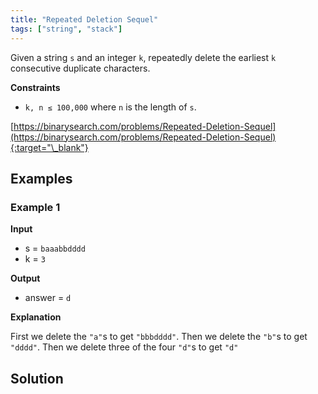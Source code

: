 ```yaml
---
title: "Repeated Deletion Sequel"
tags: ["string", "stack"]
---
```


Given a string `s` and an integer `k`, repeatedly delete the earliest `k` consecutive duplicate characters.

**Constraints**

- `k, n ≤ 100,000` where `n` is the length of `s`.

[https://binarysearch.com/problems/Repeated-Deletion-Sequel](https://binarysearch.com/problems/Repeated-Deletion-Sequel){:target="\_blank"}

## Examples

### Example 1

**Input**

- s = `baaabbdddd`
- k = `3`

**Output**

- answer = `d`

**Explanation**

First we delete the `"a"`s to get `"bbbdddd"`. Then we delete the `"b"`s to get `"dddd"`. Then we delete three of the four `"d"`s to get `"d"`

## Solution

<script src="https://gist.github.com/yaeba/16da7be5123724fcf6eccc25581cef5a.js?file=Repeated-Deletion-Sequel.py"></script>
